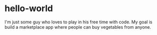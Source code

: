 # hello-world
I'm just some guy who loves to play in his free time with code. My goal is build a marketplace app where people can buy vegetables from anyone. 
